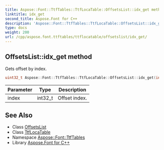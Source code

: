```yaml
---
title: Aspose::Font::TtfTables::TtfLocaTable::OffsetsList::idx_get method
linktitle: idx_get
second_title: Aspose.Font for C++
description: 'Aspose::Font::TtfTables::TtfLocaTable::OffsetsList::idx_get method. Gets offset by index in C++.'
type: docs
weight: 200
url: /cpp/aspose.font.ttftables/ttflocatable/offsetslist/idx_get/
---
```

## OffsetsList::idx_get method


Gets offset by index.

```cpp
uint32_t Aspose::Font::TtfTables::TtfLocaTable::OffsetsList::idx_get(int32_t index)
```


| Parameter | Type | Description |
| --- | --- | --- |
| index | int32_t | Offset index. |

## See Also

* Class [OffsetsList](../)
* Class [TtfLocaTable](../../)
* Namespace [Aspose::Font::TtfTables](../../../)
* Library [Aspose.Font for C++](../../../../)
